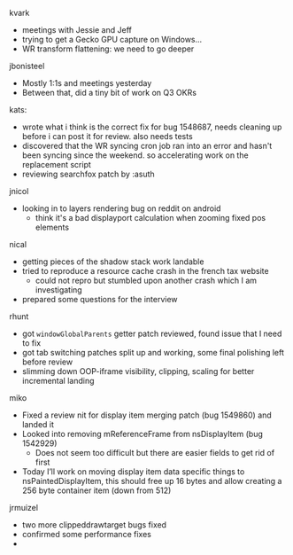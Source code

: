 kvark
  * meetings with Jessie and Jeff
  * trying to get a Gecko GPU capture on Windows...
  * WR transform flattening: we need to go deeper

jbonisteel
  * Mostly 1:1s and meetings yesterday
  * Between that, did a tiny bit of work on Q3 OKRs

kats:
  * wrote what i think is the correct fix for bug 1548687, needs cleaning up before i can post it for review. also needs tests
  * discovered that the WR syncing cron job ran into an error and hasn't been syncing since the weekend. so accelerating work on the replacement script
  * reviewing searchfox patch by :asuth

jnicol
  * looking in to layers rendering bug on reddit on android
    * think it's a bad displayport calculation when zooming fixed pos elements

nical
  * getting pieces of the shadow stack work landable
  * tried to reproduce a resource cache crash in the french tax website
    * could not repro but stumbled upon another crash which I am investigating
  * prepared some questions for the interview

rhunt
  * got `windowGlobalParents` getter patch reviewed, found issue that I need to fix
  * got tab switching patches split up and working, some final polishing left before review
  * slimming down OOP-iframe visibility, clipping, scaling for better incremental landing

miko
  * Fixed a review nit for display item merging patch (bug 1549860) and landed it 
  * Looked into removing mReferenceFrame from nsDisplayItem (bug 1542929) 
    * Does not seem too difficult but there are easier fields to get rid of first 
  * Today I’ll work on moving display item data specific things to nsPaintedDisplayItem, this should free up 16 bytes and allow creating a 256 byte container item (down from 512)


jrmuizel
  * two more clippeddrawtarget bugs fixed
  * confirmed some performance fixes
  * 
